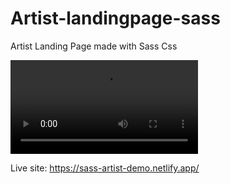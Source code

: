 # Artist-landingpage-sass

Artist Landing Page made with Sass Css

<video src="https://user-images.githubusercontent.com/90439054/187125491-3d7e6b64-95a4-4324-8a19-a00d969aebcc.webm"></video>

Live site: https://sass-artist-demo.netlify.app/
